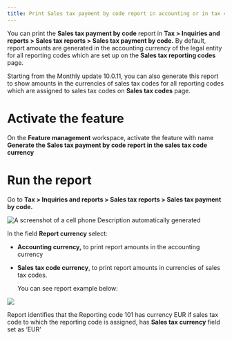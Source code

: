 ```yaml
---
title: Print Sales tax payment by code report in accounting or in tax code currency
---
```


You can print the **Sales tax payment by code** report in **Tax \> Inquiries and
reports \> Sales tax reports \> Sales tax payment by code.** By default, report
amounts are generated in the accounting currency of the legal entity for all
reporting codes which are set up on the **Sales tax reporting codes** page.

Starting from the Monthly update 10.0.11, you can also generate this report to
show amounts in the currencies of sales tax codes for all reporting codes which
are assigned to sales tax codes on **Sales tax codes** page.

Activate the feature
====================

On the **Feature management** workspace, activate the feature with name
**Generate the Sales tax payment by code report in the sales tax code currency**

Run the report
==============

Go to **Tax \> Inquiries and reports \> Sales tax reports \> Sales tax payment
by code.**

![A screenshot of a cell phone Description automatically generated](media/8c7416c86b2480de61afeede9552ce94.png)

In the field **Report currency** select:

-   **Accounting currency,** to print report amounts in the accounting currency

-   **Sales tax code currency**, to print report amounts in currencies of sales
    tax codes.

    You can see report example below:

![](media/15595f1ef641f7f443f8086036851967.png)

Report identifies that the Reporting code 101 has currency EUR if sales tax code
to which the reporting code is assigned, has **Sales tax currency** field set as
‘EUR’
